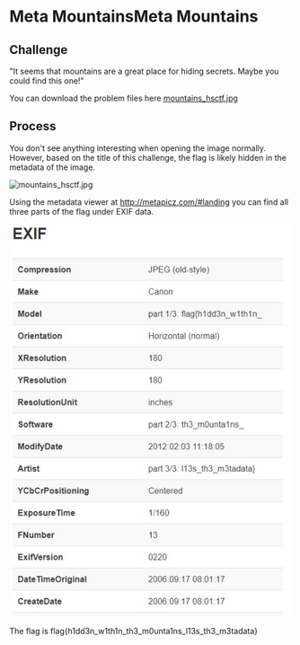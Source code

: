 # Meta MountainsMeta Mountains

## Challenge

"It seems that mountains are a great place for hiding secrets. Maybe you could find this one!"

You can download the problem files here [mountains_hsctf.jpg](mountains_hsctf.jpg)

## Process

You don't see anything interesting when opening the image normally. However, based on the title of this challenge, the flag is likely hidden in the metadata of the image.

![mountains_hsctf.jpg](mountains_hsctf.jpg)

Using the metadata viewer at http://metapicz.com/#landing you can find all three parts of the flag under EXIF data.

![Capture.JPG](Capture.JPG)

The flag is flag{h1dd3n_w1th1n_th3_m0unta1ns_l13s_th3_m3tadata}